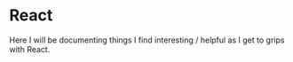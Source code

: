 # React
Here I will be documenting things I find interesting / helpful as I get to grips with React.
